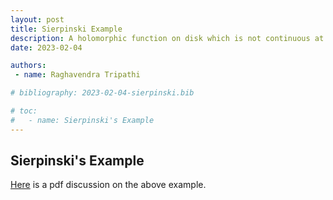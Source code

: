 ```yaml
---
layout: post
title: Sierpinski Example
description: A holomorphic function on disk which is not continuous at any point on the boundary
date: 2023-02-04

authors:
 - name: Raghavendra Tripathi

# bibliography: 2023-02-04-sierpinski.bib

# toc:
# 	- name: Sierpinski's Example
---
```


## Sierpinski's Example

[Here](https://raghavendratripathi.github.io/assets/pdf/Serpienski_Example.pdf) is a pdf discussion on the above example.
